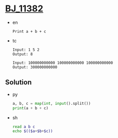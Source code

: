 # [BJ_11382](https://acmicpc.net/problem/11382)

* en

  ```en
  Print a + b + c
  ```

* tc

  ```tc
  Input: 1 5 2
  Output: 8

  Input: 100000000000 100000000000 100000000000
  Output: 300000000000
  ```

## Solution

* py

  ```py
  a, b, c = map(int, input().split())
  print(a + b + c)
  ```

* sh

  ```sh
  read a b c
  echo $(($a+$b+$c))
  ```
